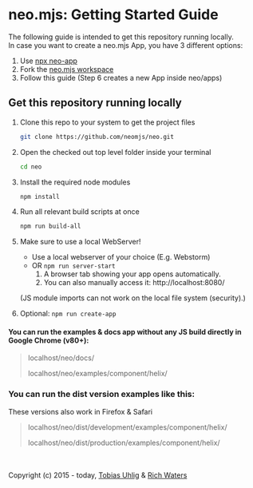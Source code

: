 # neo.mjs: Getting Started Guide
The following guide is intended to get this repository running locally.<br>
In case you want to create a neo.mjs App, you have 3 different options:

1. Use <a href="https://github.com/neomjs/create-app">npx neo-app</a>
2. Fork the <a href="https://github.com/neomjs/workspace">neo.mjs workspace</a>
3. Follow this guide (Step 6 creates a new App inside neo/apps)

## Get this repository running locally
1. Clone this repo to your system to get the project files
   ```sh
   git clone https://github.com/neomjs/neo.git
   ```

2. Open the checked out top level folder inside your terminal
   ```sh
   cd neo
   ```

3. Install the required node modules
   ```sh
   npm install
   ```

4. Run all relevant build scripts at once
   ```sh
   npm run build-all
   ```

5. Make sure to use a local WebServer!
   * Use a local webserver of your choice (E.g. Webstorm)
   * OR `npm run server-start` 
     1. A browser tab showing your app opens automatically.
     2. You can also manually access it: http://localhost:8080/

   (JS module imports can not work on the local file system (security).)
   
6. Optional: `npm run create-app`

#### You can run the examples & docs app **without** any JS build directly in Google Chrome (v80+):  
> localhost/neo/docs/
>
> localhost/neo/examples/component/helix/

### You can run the dist version examples like this:
These versions also work in Firefox & Safari

> localhost/neo/dist/development/examples/component/helix/
>
> localhost/neo/dist/production/examples/component/helix/

<br><br>
Copyright (c) 2015 - today, <a href="https://www.linkedin.com/in/tobiasuhlig/">Tobias Uhlig</a>
& <a href="https://www.linkedin.com/in/richwaters/">Rich Waters</a>

